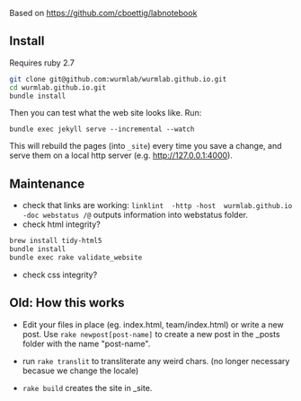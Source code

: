Based on https://github.com/cboettig/labnotebook

## Install
Requires ruby 2.7
```bash
git clone git@github.com:wurmlab/wurmlab.github.io.git
cd wurmlab.github.io.git
bundle install
```
Then you can test what the web site looks like. Run: 
```
bundle exec jekyll serve --incremental --watch
``` 
This will rebuild the pages (into `_site`) every time you save a change, and serve them on a local http server (e.g. http://127.0.0.1:4000). 


## Maintenance
 * check that links are working: 
   `linklint  -http -host  wurmlab.github.io -doc webstatus /@`
   outputs information into webstatus folder. 
 * check html integrity? 

```bash
brew install tidy-html5
bundle install
bundle exec rake validate_website 
```

 * check css integrity?




## Old: How this works

* Edit your files in place (eg. index.html, team/index.html) or write a new post.
   Use `rake newpost[post-name]` to create a new post in the _posts folder with the name "post-name".

* run `rake translit` to transliterate any weird chars. (no longer necessary becasue we change the locale)

*  `rake build` creates the site in _site. 



